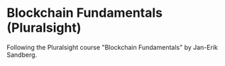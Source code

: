 # Blockchain Fundamentals (Pluralsight)
 
Following the Pluralsight course "Blockchain Fundamentals" by Jan-Erik Sandberg.
